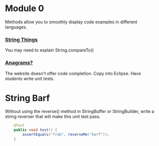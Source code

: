 

# Module 0

Methods allow you to smoothly display code examples in different languages.

### [String Things](https://docs.google.com/document/d/1wTYZEy2nuZhOnRShg0n-s9EpUx7WZEHQSRftGsQObtY/edit)
You may need to explain String.compareTo()


### [Anagrams?](https://www.hackerrank.com/challenges/java-anagrams)
The website doesn't offer code completion. Copy into Eclipse. Have students write unit tests.

# String Barf
Without using the reverse() method in StringBuffer or StringBuilder, write a string reverser that will make this unit test pass.


```java
	@Test
	public void test() {
		assertEquals("frab", reverseMe("barf"));
	}

```